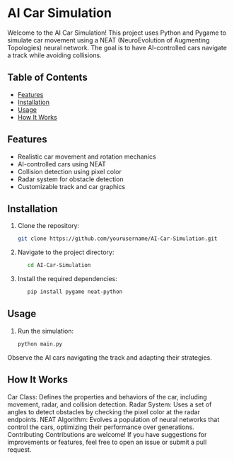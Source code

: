# AI Car Simulation

Welcome to the AI Car Simulation! This project uses Python and Pygame to simulate car movement using a NEAT (NeuroEvolution of Augmenting Topologies) neural network. The goal is to have AI-controlled cars navigate a track while avoiding collisions.

## Table of Contents

- [Features](#features)
- [Installation](#installation)
- [Usage](#usage)
- [How It Works](#how-it-works)

## Features

- Realistic car movement and rotation mechanics
- AI-controlled cars using NEAT
- Collision detection using pixel color
- Radar system for obstacle detection
- Customizable track and car graphics

## Installation

1. Clone the repository:
   ```bash
   git clone https://github.com/yourusername/AI-Car-Simulation.git
2. Navigate to the project directory:
   ```bash
      cd AI-Car-Simulation

3. Install the required dependencies:
   ```bash
      pip install pygame neat-python
   

## Usage
1. Run the simulation:
   ```bash
   python main.py

Observe the AI cars navigating the track and adapting their strategies.

## How It Works
Car Class: Defines the properties and behaviors of the car, including movement, radar, and collision detection.
Radar System: Uses a set of angles to detect obstacles by checking the pixel color at the radar endpoints.
NEAT Algorithm: Evolves a population of neural networks that control the cars, optimizing their performance over generations.
Contributing
Contributions are welcome! If you have suggestions for improvements or features, feel free to open an issue or submit a pull request.
